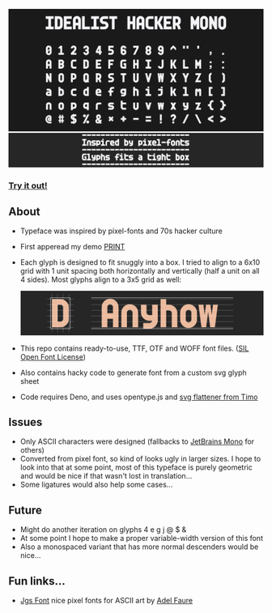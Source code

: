 ![Idealist Hacker Mono font sample](idealist-hacker-mono-sample.png)
![Idealist Hacker Mono font sample2](idealist-hacker-mono-sample2.png)

### [**Try it out!**](https://teadrinker.github.io/idealist-hacker-mono-font/test.html) 

## About
* Typeface was inspired by pixel-fonts and 70s hacker culture
* First apperead my demo [PRINT](https://demozoo.org/productions/362590/)
* Each glyph is designed to fit snuggly into a box. I tried to align to a 6x10 grid with 1 unit spacing both horizontally and vertically (half a unit on all 4 sides). Most glyphs align to a 3x5 grid as well:

  ![Idealist Hacker Mono font box](idealist-hacker-mono-box.png)

* This repo contains ready-to-use, TTF, OTF and WOFF font files. ([SIL Open Font License](https://scripts.sil.org/OFL))
* Also contains hacky code to generate font from a custom svg glyph sheet
* Code requires Deno, and uses opentype.js and [svg flattener from Timo](https://gist.github.com/timo22345/9413158/)

## Issues
 * Only ASCII characters were designed (fallbacks to [JetBrains Mono](https://www.jetbrains.com/lp/mono/) for others)
 * Converted from pixel font, so kind of looks ugly in larger sizes. I hope to look into that at some point, most of this typeface is purely geometric and would be nice if that wasn't lost in translation...
 * Some ligatures would also help some cases...

## Future
 * Might do another iteration on glyphs 4 e g j @ $ &
 * At some point I hope to make a proper variable-width version of this font
 * Also a monospaced variant that has more normal descenders would be nice...

## Fun links...
 * [Jgs Font](https://adelfaure.net/tools/jgs/) nice pixel fonts for ASCII art by [Adel Faure](https://adelfaure.net/)
